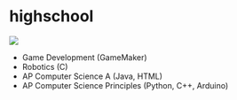 # highschool
[![](https://tokei.rs/b1/github/ananyasoni/highschool?category=code)](https://github.com/ananyasoni/highschool)
- Game Development (GameMaker)
- Robotics (C)
- AP Computer Science A (Java, HTML)
- AP Computer Science Principles (Python, C++, Arduino)
